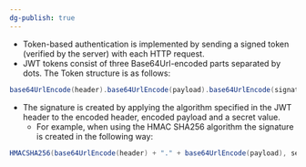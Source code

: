 ```yaml
---
dg-publish: true
---
```







- Token-based authentication is implemented by sending a signed token (verified by the server) with each HTTP request.
- JWT tokens consist of three Base64Url-encoded parts separated by dots. The Token structure is as follows:  
      
    

```Java
base64UrlEncode(header).base64UrlEncode(payload).base64UrlEncode(signature)
```

- The signature is created by applying the algorithm specified in the JWT header to the encoded header, encoded payload and a secret value.
    - For example, when using the HMAC SHA256 algorithm the signature is created in the following way:  
          
        

```Java
HMACSHA256(base64UrlEncode(header) + "." + base64UrlEncode(payload), secret)
```